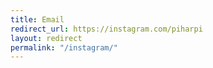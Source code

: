 ```yaml
---
title: Email
redirect_url: https://instagram.com/piharpi
layout: redirect
permalink: "/instagram/"
---
```

